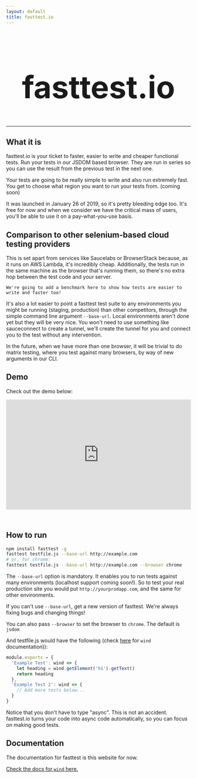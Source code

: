 ```yaml
---
layout: default
title: fasttest.io
---
```


<style>
@media screen and (max-width: 800px) {
    #title {
        font-size: 3em !important;
    }
}
</style>

<h1 id="title" style="text-align: center; font-size: 6em">fasttest.io</h1>

<!-- <p style="background: red; color: white; font-weight: bold; font-size: 1.5em; text-align: center; padding: 1em;">
    fasttest is down at this moment
</p> -->

<hr>

## What it is

fasttest.io is your ticket to faster, easier to write and cheaper functional tests. Run your tests in our JSDOM based browser. They are run in series so you can use the result from the previous test in the next one.

Your tests are going to be really simple to write and also run extremely fast. You get to choose what region you want to run your tests from. (coming soon)

It was launched in January 26 of 2019, so it's pretty bleeding edge too. It's free for now and when we consider we have the critical mass of users, you'll be able to use it on a pay-what-you-use basis.

## Comparison to other selenium-based cloud testing providers

This is set apart from services like Saucelabs or BrowserStack because, as it runs on AWS Lambda, it's incredibly cheap. Additionally, the tests run in the same machine as the browser that's running them, so there's no extra hop between the test code and your server.

    We're going to add a benchmark here to show how tests are easier to write and faster too!

It's also a lot easier to point a fasttest test suite to any environments you might be running (staging, production) than other competitors, through the simple command line argument `--base-url`. Local environments aren't done yet but they will be very nice. You won't need to use something like sauceconnect to create a tunnel, we'll create the tunnel for you and connect you to the test without any intervention.

In the future, when we have more than one browser, it will be trivial to do matrix testing, where you test against many browsers, by way of new arguments in our CLI.

## Demo

Check out the demo below:

<iframe style="padding-bottom: 2em; height: auto; max-width: 100%; min-height: 300px" width="560" height="315" src="https://www.youtube.com/embed/kv7WJKZwmBA" frameborder="0" allow="accelerometer; autoplay; encrypted-media; gyroscope; picture-in-picture" allowfullscreen></iframe>

## How to run

<!-- To use, first [*login* or *sign up* here](https://fasttest.auth.eu-west-1.amazoncognito.com/login?response_type=code&client_id=60uit0kj2hdie09n13v6fpiqd9&redirect_uri=https://938jss4tqd.execute-api.eu-west-1.amazonaws.com/prod/login/), then just run: -->

```bash
npm install fasttest -g
fasttest testfile.js --base-url http://example.com
# or, for chrome:
fasttest testfile.js --base-url http://example.com --browser chrome
```

The `--base-url` option is mandatory. It enables you to run tests against many environments (localhost support coming soon!). So to test your real production site you would put `http://yourprodapp.com`, and the same for other environments.

If you can't use `--base-url`, get a new version of fasttest. We're always fixing bugs and changing things!

You can also pass `--browser` to set the browser to `chrome`. The default is `jsdom`

And testfile.js would have the following (check [here](https://cabbiejs.org/api/classes/activewindow/) for `wind` documentation)):

```js
module.exports = {
  'Example Test': wind => {
    let heading = wind.getElement('h1').getText()
    return heading
  },
  'Example Test 2': wind => {
    // Add more tests below...
  }
}
```

Notice that you don't have to type "async". This is not an accident. fasttest.io turns your code into async code automatically, so you can focus on making good tests.

## Documentation

The documentation for fasttest is this website for now.

[Check the docs for `wind` here.](https://cabbiejs.org/api/classes/activewindow/)

